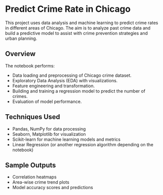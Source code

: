 # Predict Crime Rate in Chicago

This project uses data analysis and machine learning to predict crime rates in different areas of Chicago. The aim is to analyze past crime data and build a predictive model to assist with crime prevention strategies and urban planning.

## Overview

The notebook performs:

* Data loading and preprocessing of Chicago crime dataset.
* Exploratory Data Analysis (EDA) with visualizations.
* Feature engineering and transformation.
* Building and training a regression model to predict the number of crimes.
* Evaluation of model performance.

## Techniques Used

* Pandas, NumPy for data processing
* Seaborn, Matplotlib for visualization
* Scikit-learn for machine learning models and metrics
* Linear Regression (or another regression algorithm depending on the notebook)

## Sample Outputs

* Correlation heatmaps
* Area-wise crime trend plots
* Model accuracy scores and predictions
